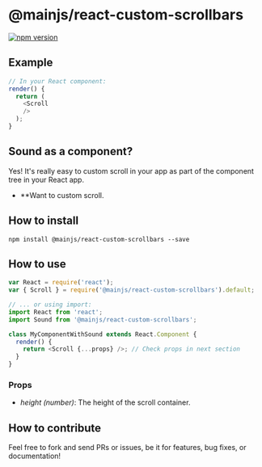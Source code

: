 # @mainjs/react-custom-scrollbars

[![npm version](https://img.shields.io/npm/v/@mainjs/react-custom-scrollbars.svg?style=flat-square)](https://www.npmjs.com/package/@mainjs/react-custom-scrollbars)

## Example

```js
// In your React component:
render() {
  return (
    <Scroll
    />
  );
}
```

## Sound as a component?

Yes! It's really easy to custom scroll in your app as part of the component tree in your React app.

* **Want to custom scroll.

## How to install

`npm install @mainjs/react-custom-scrollbars --save`

## How to use

```js
var React = require('react');
var { Scroll } = require('@mainjs/react-custom-scrollbars').default;

// ... or using import:
import React from 'react';
import Sound from '@mainjs/react-custom-scrollbars';

class MyComponentWithSound extends React.Component {
  render() {
    return <Scroll {...props} />; // Check props in next section
  }
}
```

### Props

* *height (number)*: The height of the scroll container.

## How to contribute

Feel free to fork and send PRs or issues, be it for features, bug fixes, or documentation!
